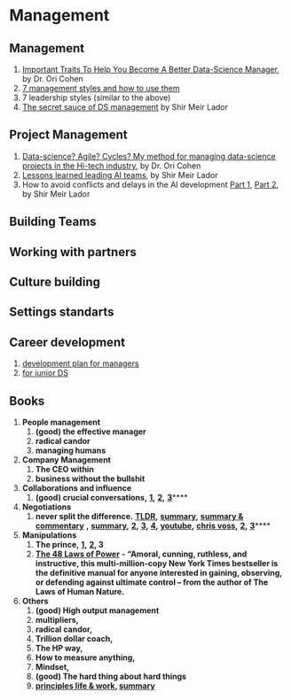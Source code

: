 # Management

## Management

1. [Important Traits To Help You Become A Better Data-Science Manager](https://towardsdatascience.com/important-traits-to-help-you-become-a-better-data-science-manager-dc0de3a37961), by Dr. Ori Cohen
2. [7 management styles and how to use them](https://www.breathehr.com/en-gb/blog/topic/business-leadership/best-management-styles-and-how-to-use-them)
3. 7 leadership styles (similar to the above)
4. [The secret sauce of DS management](https://www.youtube.com/watch?v=qO7sl8\_YtJM) by Shir Meir Lador

## Project Management

1. [Data-science? Agile? Cycles? My method for managing data-science projects in the Hi-tech industry](https://towardsdatascience.com/data-science-agile-cycles-my-method-for-managing-data-science-projects-in-the-hi-tech-industry-b289e8a72818), by Dr. Ori Cohen
2. [Lessons learned leading AI teams](https://blogs.intuit.com/blog/2020/06/23/lessons-learned-leading-ai-teams/), by Shir Meir Lador
3. How to avoid conflicts and delays in the AI development [Part 1](https://blogs.intuit.com/blog/2020/12/08/how-to-avoid-conflicts-and-delays-in-the-ai-development-process-part-i/), [Part 2](https://blogs.intuit.com/blog/2021/01/06/how-to-avoid-conflicts-and-delays-in-the-ai-development-process-part-ii/), by Shir Meir Lador

## Building Teams

## Working with partners

## Culture building

## Settings standarts&#x20;

## Career development

1. [development plan for managers](https://www.indeed.com/career-advice/career-development/development-plan-for-managers#:\~:text=What%20is%20a%20development%20plan,specific%20function%20within%20an%20organization.)
2. [for junior DS](https://medium.com/@mbsahar4/my-development-plan-as-a-junior-data-scientist-ec3c68a2b641)

## **Books**&#x20;

1. **People management**
   1. **(good) the effective manager**&#x20;
   2. **radical candor**&#x20;
   3. **managing humans**
2. **Company Management**
   1. **The CEO within**
   2. **business without the bullshit**
3. **Collaborations and influence**
   1. **(good) crucial conversations,** [**1**](https://wikisummaries.org/crucial-conversations-tools-for-talking-when-stakes-are-high/#:\~:text=A%20crucial%20conversation%20is%20a,them%20and%20handle%20them%20well.)**,** [**2**](https://slooowdown.wordpress.com/2013/06/09/summary-of-crucial-conversations-tools-for-talking-when-the-stakes-are-high-by-kerry-patterson-joseph-grenny-ron-mcmillan-and-al-swizler/)**,** [**3**](https://fourminutebooks.com/crucial-conversations-summary/)****
4. **Negotiations**
   1. **never split the difference.** [**TLDR**](https://www.linkedin.com/pulse/never-split-difference-tldr-john-dziedzic/)**,** [**summary**](https://www.samuelthomasdavies.com/book-summaries/business/never-split-the-difference/)**,** [**summary & commentary**](https://growth.me/books/never-split-the-difference/) **,** [**summary**](https://www.oberlo.com/blog/never-split-the-difference-by-chris-voss-summary#:\~:text=At%20its%20core%2C%20negotiation%20is,influence%20your%20life%20and%20career.)**,** [**2**](https://www.freshworks.com/crm/sales/sdr-sales-development-reps/summary-of-never-split-the-difference-blog/)**,** [**3**](https://www.samuelthomasdavies.com/book-summaries/business/never-split-the-difference/)**,** [**4**](https://medium.com/@highperformancelifestyle/never-split-the-difference-summary-review-animated-c32f72a36608)**,** [**youtube**](https://www.youtube.com/watch?v=OaEw7ZFs5sU)**,** [**chris voss**](https://www.youtube.com/watch?v=yPsvgmZlVuQ)**,** [**2**](https://www.youtube.com/watch?v=guZa7mQV1l0)**,** [**3**](https://www.youtube.com/watch?v=YNqpQ3zi8iQ)****
5. **Manipulations**
   1. **The prince,** [**1**](https://www.sparknotes.com/philosophy/prince/section3/)**,** [**2**](https://www.cliffsnotes.com/literature/p/the-prince/book-summary#:\~:text=The%20Prince%20is%20an%20extended,the%20principles%20of%20princely%20government.)**, 3**
   2. [**The 48 Laws of Power**](https://www.amazon.com/48-Laws-Power-Robert-Greene/dp/0140280197) **- “Amoral, cunning, ruthless, and instructive, this multi-million-copy New York Times bestseller is the definitive manual for anyone interested in gaining, observing, or defending against ultimate control – from the author of The Laws of Human Nature.**
6. **Others**
   1. **(good) High output management**
   2. **multipliers,**&#x20;
   3. **radical candor,**&#x20;
   4. **Trillion dollar coach,**&#x20;
   5. **The HP way,**&#x20;
   6. **How to measure anything,**&#x20;
   7. **Mindset,**
   8. **(good) The hard thing about hard things**
   9. ****[**principles life & work**](https://www.amazon.com/Principles-Life-Work-Ray-Dalio/dp/1501124021)**,**  [**summary**](https://readingraphics.com/book-summary-principles-ray-dalio/)****
